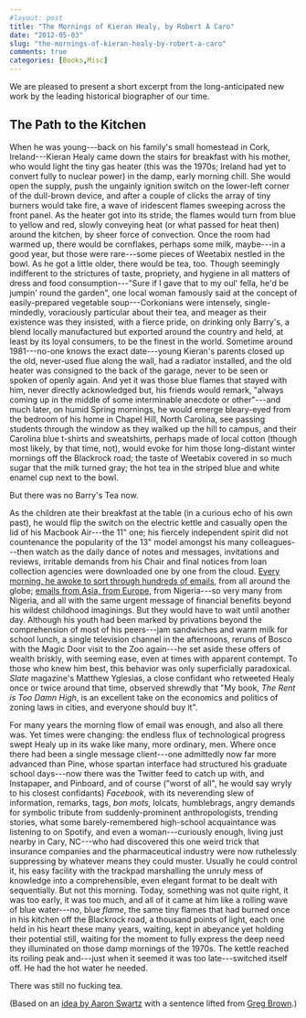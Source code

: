 ```yaml
---
#layout: post
title: "The Mornings of Kieran Healy, by Robert A Caro"
date: "2012-05-03"
slug: "the-mornings-of-kieran-healy-by-robert-a-caro"
comments: true
categories: [Books,Misc]
---
```


We are pleased to present a short excerpt from the long-anticipated new work by the leading historical biographer of our time. 

## The Path to the Kitchen
When he was young---back on his family's small homestead in Cork, Ireland---Kieran Healy came down the stairs for breakfast with his mother, who would light the tiny gas heater (this was the 1970s; Ireland had yet to convert fully to nuclear power) in the damp, early morning chill. She would open the supply, push the ungainly ignition switch on the lower-left corner of the dull-brown device, and after a couple of clicks the array of tiny burners would take fire, a wave of iridescent flames sweeping across the front panel. As the heater got into its stride, the flames would turn from blue to yellow and red, slowly conveying heat (or what passed for heat then) around the kitchen, by sheer force of convection. Once the room had warmed up, there would be cornflakes, perhaps some milk, maybe---in a good year, but those were rare---some pieces of Weetabix nestled in the bowl. As he got a little older, there would be tea, too. Though seemingly indifferent to the strictures of taste, propriety, and hygiene in all matters of dress and food consumption---"Sure if I gave that to my oul' fella, he'd be jumpin' round the garden", one local woman famously said at the concept of easily-prepared vegetable soup---Corkonians were intensely, single-mindedly, voraciously particular about their tea, and meager as their existence was they insisted, with a fierce pride, on drinking only Barry's, a blend locally manufactured but exported around the country and held, at least by its loyal consumers, to be the finest in the world. Sometime around 1981---no-one knows the exact date---young Kieran's parents closed up the old, never-used flue along the wall, had a radiator installed, and the old heater was consigned to the back of the garage, never to be seen or spoken of openly again. And yet it was those blue flames that stayed with him, never directly acknowledged but, his friends would remark, "always coming up in the middle of some interminable anecdote or other"---and much later, on humid Spring mornings, he would emerge bleary-eyed from the bedroom of his home in Chapel Hill, North Carolina, see passing students through the window as they walked up the hill to campus, and their Carolina blue t-shirts and sweatshirts, perhaps made of local cotton (though most likely, by that time, not), would evoke for him those long-distant winter mornings off the Blackrock road; the taste of Weetabix covered in so much sugar that the milk turned gray; the hot tea in the striped blue and white enamel cup next to the bowl.

But there was no Barry's Tea now.

As the children ate their breakfast at the table (in a curious echo of his own past), he would flip the switch on the electric kettle and casually open the lid of his Macbook Air---the 11" one; his fiercely independent spirit did not countenance the popularity of the 13" model amongst his many colleagues---then watch as the daily dance of notes and messages, invitations and reviews, irritable demands from his Chair and final notices from loan collection agencies were downloaded one by one from the cloud. [Every morning, he awoke to sort through hundreds of emails](https://twitter.com/#!/aaronsw/status/197679232246235137), from all around the globe; [emails from Asia, from Europe](https://twitter.com/#!/gregbrown/status/197679802742878208), from Nigeria---so very many from Nigeria, and all with the same urgent message of financial benefits beyond his wildest childhood imaginings. But they would have to wait until another day. Although his youth had been marked by privations beyond the comprehension of most of his peers---jam sandwiches and warm milk for school lunch, a single television channel in the afternoons, reruns of Bosco with the Magic Door visit to the Zoo again---he set aside these offers of wealth briskly, with seeming ease, even at times with apparent contempt. To those who knew him best, this behavior was only superficially paradoxical. _Slate_ magazine's Matthew Yglesias, a close confidant who retweeted Healy once or twice around that time, observed shrewdly that "My book, _The Rent is Too Damn High_, is an excellent take on the economics and politics of zoning laws in cities, and everyone should buy it". 

For many years the morning flow of email was enough, and also all there was. Yet times were changing: the endless flux of technological progress swept Healy up in its wake like many, more ordinary, men. Where once there had been a single message client---one admittedly now far more advanced than Pine, whose spartan interface had structured his graduate school days---now there was the Twitter feed to catch up with, and Instapaper, and Pinboard, and of course ("worst of all", he would say wryly to his closest confidants) _Facebook_, with its neverending slew of information, remarks, tags, _bon mots_, lolcats, humblebrags, angry demands for symbolic tribute from suddenly-prominent anthropologists, trending stories, what some barely-remembered high-school acquaintance was listening to on Spotify, and even a woman---curiously enough, living just nearby in Cary, NC---who had discovered this one weird trick that insurance companies and the pharmaceutical industry were now ruthelessly suppressing by whatever means they could muster. Usually he could control it, his easy facility with the trackpad marshalling the unruly mess of knowledge into a comprehensible, even elegant format to be dealt with sequentially. But not this morning. Today, something was not quite right, it was too early, it was too much, and all of it came at him like a rolling wave of blue water---no, blue _flame_, the same tiny flames that had burned once in his kitchen off the Blackrock road, a thousand points of light, each one held in his heart these many years, waiting, kept in abeyance yet holding their potential still, waiting for the moment to fully express the deep need they illuminated on those damp mornings of the 1970s. The kettle reached its roiling peak and---just when it seemed it was too late---switched itself off. He had the hot water he needed.

There was still no fucking tea.


(Based on an [idea by Aaron Swartz](https://twitter.com/#!/aaronsw/status/197679232246235137) with a sentence lifted from [Greg Brown](https://twitter.com/#!/gregbrown/status/197679802742878208).)
